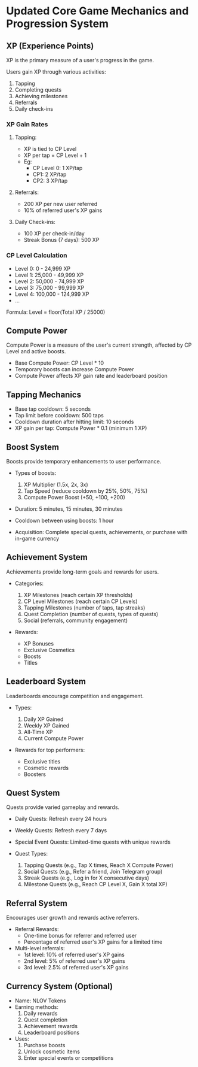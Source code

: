 # Updated Core Game Mechanics and Progression System

## XP (Experience Points)

XP is the primary measure of a user's progress in the game.

Users gain XP through various activities:
1. Tapping 
2. Completing quests
3. Achieving milestones
4. Referrals
5. Daily check-ins

### XP Gain Rates

1. Tapping:
   - XP is tied to CP Level
   -  XP per tap = CP Level + 1
   - Eg:
     - CP Level 0: 1 XP/tap
     - CP1: 2 XP/tap
     - CP2: 3 XP/tap

3. Referrals:
   - 200 XP per new user referred
   - 10% of referred user's XP gains 

4. Daily Check-ins:
   - 100 XP per check-in/day
   - Streak Bonus (7 days): 500 XP


### CP Level Calculation

- Level 0: 0 - 24,999 XP
- Level 1: 25,000 - 49,999 XP
- Level 2: 50,000 - 74,999 XP
- Level 3: 75,000 - 99,999 XP
- Level 4: 100,000 - 124,999 XP
- ...

Formula: Level = floor(Total XP / 25000)

## Compute Power

Compute Power is a measure of the user's current strength, affected by CP Level and active boosts.

- Base Compute Power: CP Level * 10
- Temporary boosts can increase Compute Power
- Compute Power affects XP gain rate and leaderboard position

## Tapping Mechanics

- Base tap cooldown: 5 seconds
- Tap limit before cooldown: 500 taps
- Cooldown duration after hitting limit: 10 seconds
- XP gain per tap: Compute Power * 0.1 (minimum 1 XP)

## Boost System

Boosts provide temporary enhancements to user performance.

- Types of boosts:
  1. XP Multiplier (1.5x, 2x, 3x)
  2. Tap Speed (reduce cooldown by 25%, 50%, 75%)
  3. Compute Power Boost (+50, +100, +200)

- Duration: 5 minutes, 15 minutes, 30 minutes
- Cooldown between using boosts: 1 hour
- Acquisition: Complete special quests, achievements, or purchase with in-game currency

## Achievement System

Achievements provide long-term goals and rewards for users.

- Categories:
  1. XP Milestones (reach certain XP thresholds)
  2. CP Level Milestones (reach certain CP Levels)
  3. Tapping Milestones (number of taps, tap streaks)
  4. Quest Completion (number of quests, types of quests)
  5. Social (referrals, community engagement)

- Rewards:
  - XP Bonuses
  - Exclusive Cosmetics
  - Boosts
  - Titles

## Leaderboard System

Leaderboards encourage competition and engagement.

- Types:
  1. Daily XP Gained
  2. Weekly XP Gained
  3. All-Time XP
  4. Current Compute Power

- Rewards for top performers:
  - Exclusive titles
  - Cosmetic rewards
  - Boosters

## Quest System

Quests provide varied gameplay and rewards.

- Daily Quests: Refresh every 24 hours
- Weekly Quests: Refresh every 7 days
- Special Event Quests: Limited-time quests with unique rewards

- Quest Types:
  1. Tapping Quests (e.g., Tap X times, Reach X Compute Power)
  2. Social Quests (e.g., Refer a friend, Join Telegram group)
  3. Streak Quests (e.g., Log in for X consecutive days)
  4. Milestone Quests (e.g., Reach CP Level X, Gain X total XP)

## Referral System

Encourages user growth and rewards active referrers.

- Referral Rewards:
  - One-time bonus for referrer and referred user
  - Percentage of referred user's XP gains for a limited time
- Multi-level referrals:
  - 1st level: 10% of referred user's XP gains
  - 2nd level: 5% of referred user's XP gains
  - 3rd level: 2.5% of referred user's XP gains

## Currency System (Optional)



- Name: NLOV Tokens
- Earning methods:
  1. Daily rewards
  2. Quest completion
  3. Achievement rewards
  4. Leaderboard positions
- Uses:
  1. Purchase boosts
  2. Unlock cosmetic items
  3. Enter special events or competitions
